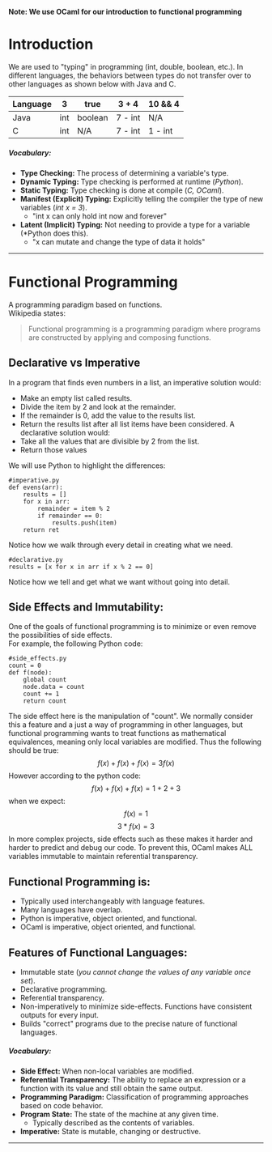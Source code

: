 **Note: We use OCaml for our introduction to functional programming**
# Introduction
We are used to "typing" in programming (int, double, boolean, etc.). 
In different languages, the behaviors between types do not transfer over to other languages as shown below with Java and C.

| Language | 3 | true | 3 + 4 | 10 && 4 |
| --- | --- | --- | --- | --- |
| Java | int | boolean | 7 - int | N/A |
| C | int | N/A | 7 - int | 1 - int |

##### Vocabulary:
- **Type Checking:** The process of determining a variable's type. 
- **Dynamic Typing:** Type checking is performed at runtime (*Python*). 
- **Static Typing:** Type checking is done at compile (*C, OCaml*). 
- **Manifest (Explicit) Typing:** Explicitly telling the compiler the type of new variables (*int x = 3*).
	- "int x can only hold int now and forever"
- **Latent (Implicit) Typing:** Not needing to provide a type for a variable (*Python does this). 
	- "x can mutate and change the type of data it holds"
---
# Functional Programming
A programming paradigm based on functions. <br> Wikipedia states:
>Functional programming is a programming paradigm where programs are constructed by applying and composing functions.
## Declarative vs Imperative
In a program that finds even numbers in a list, an imperative solution would:
- Make an empty list called results.
- Divide the item by 2 and look at the remainder.
- If the remainder is 0, add the value to the results list.
- Return the results list after all list items have been considered.
A declarative solution would:
- Take all the values that are divisible by 2 from the list.
- Return those values

We will use Python to highlight the differences:
```
#imperative.py
def evens(arr):
	results = []
	for x in arr:
		remainder = item % 2
		if remainder == 0:
			results.push(item)
	return ret
```
Notice how we walk through every detail in creating what we need.
```
#declarative.py
results = [x for x in arr if x % 2 == 0]
```
Notice how we tell and get what we want without going into detail.
## Side Effects and Immutability:
One of the goals of functional programming is to minimize or even remove the possibilities of side effects. <br>
For example, the following Python code:
```
#side_effects.py
count = 0
def f(node):
	global count
	node.data = count
	count += 1
	return count
```
The side effect here is the manipulation of "count". We normally consider this a feature and a just a way of programming in other languages, but functional programming wants to treat functions as mathematical equivalences, meaning only local variables are modified. Thus the following should be true:
$$f(x) + f(x) + f(x) = 3f(x)$$
However according to the python code:
$$f(x) + f(x) + f(x) = 1 + 2 + 3$$
when we expect: 
$$f(x) = 1$$
$$3*f(x) = 3$$
In more complex projects, side effects such as these makes it harder and harder to predict and debug our code. To prevent this, OCaml makes ALL variables immutable to maintain referential transparency.

## Functional Programming is:
- Typically used interchangeably with language features.
- Many languages have overlap.
- Python is imperative, object oriented, and functional.
- OCaml is imperative, object oriented, and functional.
## Features of Functional Languages:
- Immutable state (*you cannot change the values of any variable once set*).
- Declarative programming.
- Referential transparency.
- Non-imperatively to minimize side-effects. Functions have consistent outputs for every input.
- Builds "correct" programs due to the precise nature of functional languages.
##### Vocabulary:
- **Side Effect:** When non-local variables are modified.
- **Referential Transparency:** The ability to replace an expression or a function with its value and still obtain the same output.
- **Programming Paradigm:** Classification of programming approaches based on code behavior.
- **Program State:** The state of the machine at any given time.
	- Typically described as the contents of variables.
- **Imperative:** State is mutable, changing or destructive.
---

